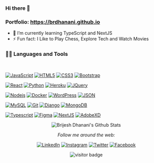 ### Hi there 👋

### Portfolio: https://brdhanani.github.io

- 🌱 I’m currently learning TypeScript and NextJS
- ⚡ Fun fact: I Like to Play Chess, Explore Tech and Watch Movies


### 👨‍💻 Languages and Tools

<br />

[![JavaScript](https://img.shields.io/badge/-JavaScript-black?style=flat&logo=javascript&link=https://github.com/bhanukirant99)](https://github.com/bhanukirant99) 
[![HTML5](https://img.shields.io/badge/-HTML5-E34F26?style=flat&logo=html5&logoColor=white&link=https://github.com/bhanukirant99)](https://github.com/bhanukirant99) 
[![CSS3](https://img.shields.io/badge/-CSS3-1572B6?style=flat&logo=css3&link=https://github.com/bhanukirant99)](https://github.com/bhanukirant99) 
[![Bootstrap](https://img.shields.io/badge/-Bootstrap-563D7C?style=flat&logo=bootstrap&link=https://github.com/bhanukirant99)](https://github.com/bhanukirant99) 

[![React](https://img.shields.io/badge/-React-black?style=flat&logo=react&link=https://github.com/bhanukirant99)](https://github.com/bhanukirant99) 
[![Python](https://img.shields.io/badge/-Python-yellow?style=flat&logo=python&link=https://github.com/bhanukirant99)](https://github.com/bhanukirant99) 
[![Heroku](https://img.shields.io/badge/-Heroku-gray?style=flat&logo=heroku&link=https://github.com/bhanukirant99)](https://github.com/bhanukirant99) 
[![JQuery](https://img.shields.io/badge/-JQuery-blue?style=flat&logo=jquery&link=https://github.com/bhanukirant99)](https://github.com/bhanukirant99) 

[![Nodejs](https://img.shields.io/badge/-Nodejs-green?style=flat&logo=Node.js&link=https://github.com/bhanukirant99)](https://github.com/bhanukirant99) 
[![Docker](https://img.shields.io/badge/-Docker-black?style=flat&logo=docker&link=https://github.com/bhanukirant99)](https://github.com/bhanukirant99) 
[![WordPress](https://img.shields.io/badge/-WordPress-blue?style=flat&logo=wordpress&link=https://github.com/bhanukirant99)](https://github.com/bhanukirant99) 
[![JSON](https://img.shields.io/badge/-json-02569B?style=flat&logo=json&link=https://github.com/bhanukirant99)](https://github.com/bhanukirant99)

[![MySQL](https://img.shields.io/badge/-MySQL-black?style=flat&logo=mysql&link=https://github.com/bhanukirant99)](https://github.com/bhanukirant99)
[![Git](https://img.shields.io/badge/-Git-black?style=flat&logo=git&link=https://github.com/bhanukirant99)](https://github.com/bhanukirant99) 
[![Django](https://img.shields.io/badge/-Django-blue?style=flat&logo=django&link=https://github.com/bhanukirant99)](https://github.com/bhanukirant99)
[![MongoDB](https://img.shields.io/badge/-MongoDB-FCA121?style=flat&logo=mongodb&link=https://github.com/bhanukirant99)](https://gitlab.com/bhanukirant99) 

[![Typescript](https://img.shields.io/badge/-TypeScript-white?style=flat&logo=typescript&link=https://github.com/bhanukirant99)](https://github.com/bhanukirant99)
[![Figma](https://img.shields.io/badge/-Figma-red?style=flat&logo=figma&link=https://github.com/bhanukirant99)](https://github.com/bhanukirant99) 
[![NextJS](https://img.shields.io/badge/-NextJS-black?style=flat&logo=nextjs&link=https://github.com/bhanukirant99)](https://github.com/bhanukirant99)
[![AdobeXD](https://img.shields.io/badge/-AdobeXD-gray?style=flat&logo=adobexd&link=https://github.com/bhanukirant99)](https://gitlab.com/bhanukirant99) 

<p align='center'>
  <img align="center" src="https://github-readme-stats.vercel.app/api?username=bhanukirant99&show_icons=true&title_color=fff&icon_color=79ff97&text_color=efefef&bg_color=24292e" alt="Brijesh Dhanani's Github Stats">
</p>

<div align="center">

<i>Follow me around the web:</i><br>

  <!-- <a target="_blank" href="https://www.linkedin.com/in/absphreak/">🇱​🇮​🇳​🇰​🇪​🇩​🇮​🇳​</a> ●
  <a target="_blank" href="https://www.instagram.com/absphreak/">🇮​🇳​🇸​🇹​🇦​🇬​🇷​🇦​🇲​</a> ●
  <a target="_blank" href="https://www.facebook.com/originalphreak/">🇫​🇦​🇨​🇪​🇧​🇴​🇴​🇰​</a> ●
  <a target="_blank" href="https://open.spotify.com/user/0170agi99s5hh187g7mtz245b">🇸​🇵​🇴​🇹​🇮​🇫​🇾​</a>
  <a target="_blank" href="https://dev.to/ABSphreak">🇸​🇵​🇴​🇹​🇮​🇫​🇾​</a> -->

<a href="https://www.linkedin.com/in/bhanu-kiran-t-40695b1a6/" target="_blank"><img src="https://img.shields.io/badge/LinkedIn-%230077B5.svg?&style=flat-square&logo=linkedin&logoColor=white" alt="LinkedIn"></a>
<a href="https://www.instagram.com/bhanukiran.t/" target="_blank"><img src="https://img.shields.io/badge/Instagram-%23E4405F.svg?&style=flat-square&logo=instagram&logoColor=white" alt="Instagram"></a>
<a href="https://twitter.com/bhanu_kiran_t" target="_blank"><img src="https://img.shields.io/badge/Twitter-%231877F2.svg?&style=flat-square&logo=twitter&logoColor=white" alt="Twitter"></a>
<a href="https://www.facebook.com/bhanu.kiran.1694" target="_blank"><img src="https://img.shields.io/badge/Facebook-%231877F2.svg?&style=flat-square&logo=facebook&logoColor=white" alt="Facebook"></a>

</div>

<p align='center'>
  <img src="https://visitor-badge.glitch.me/badge?page_id=bhanukirant99.bhanukirant99" alt="visitor badge"/>
</p>

<!--
**bhanukirant99/bhanukirant99** is a ✨ _special_ ✨ repository because its `README.md` (this file) appears on your GitHub profile.

Here are some ideas to get you started:

- 🔭 I’m currently working on 
- 👯 I’m looking to collaborate on ...
- 🤔 I’m looking for help with ...
- 💬 Ask me about 
- 📫 How to reach me: ...
- 😄 Pronouns: ...
-->
